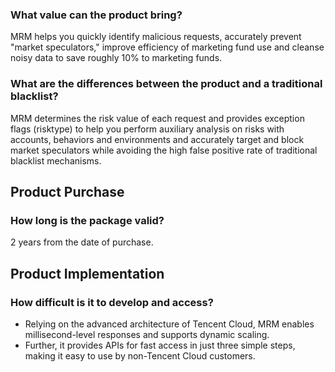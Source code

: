 
### What value can the product bring?

MRM helps you quickly identify malicious requests, accurately prevent "market speculators," improve efficiency of marketing fund use and cleanse noisy data to save roughly 10% to marketing funds.

### What are the differences between the product and a traditional blacklist?

MRM determines the risk value of each request and provides exception flags (risktype) to help you perform auxiliary analysis on risks with accounts, behaviors and environments and accurately target and block market speculators while avoiding the high false positive rate of traditional blacklist mechanisms.

## Product Purchase

### How long is the package valid?

2 years from the date of purchase.

## Product Implementation

### How difficult is it to develop and access?

- Relying on the advanced architecture of Tencent Cloud, MRM enables millisecond-level responses and supports dynamic scaling.
- Further, it provides APIs for fast access in just three simple steps, making it easy to use by non-Tencent Cloud customers.
